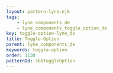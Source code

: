 ```yaml
---
layout: pattern-lyne.njk
tags: 
    - lyne_components_de
    - lyne_components_toggle_option_de
key: toggle-option-lyne_de
title: Toggle-Option
parent: lyne_components_de
keywords: toggle-option
order: 1130
patternId: sbbToggleOption
---
```

